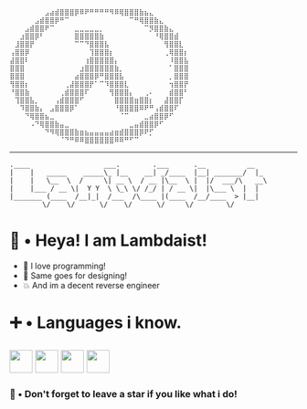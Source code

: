 ```⠀⠀⠀⠀⠀⠀⠀⠀⠀⠀⣀⣠⣤⣶⣶⣿⣿⣿⣿⣿⣿⣶⣶⣤⣄⣀⠀⠀⠀⠀⠀⠀⠀⠀⠀⠀
⠀⠀⠀⠀⠀⠀⠀⣠⣴⣾⣿⣿⣿⡿⠿⠟⠛⠛⠛⠛⠻⠿⢿⣿⣿⣿⣷⣦⣄⠀⠀⠀⠀⠀⠀⠀
⠀⠀⠀⠀⠀⣠⣾⣿⣿⡿⠛⠉⠀⠀⠀⠀⠀⠀⠀⠀⠀⠀⠀⠀⠉⠛⢿⣿⣿⣷⣄⠀⠀⠀⠀⠀
⠀⠀⠀⣠⣾⣿⣿⠟⠉⠀⠀⠀⠀⣀⣀⣀⣀⣀⡀⠀⠀⠀⠀⠀⠀⠀⠀⠉⡻⣿⣿⣷⣄⠀⠀⠀
⠀⠀⣰⣿⣿⡿⠃⠀⠀⠀⠀⠀⠀⣿⣿⣿⣿⣿⣷⠀⠀⠀⠀⠀⠀⠀⠀⠀⠀⠘⢿⣿⣿⣾⠀⠀
⠀⣸⣿⣿⡟⠀⠀⠀⠀⠀⠀⠀⠀⠉⠉⠙⣿⣿⣿⣧⠀⠀⠀⠀⠀⠀⠀⠀⠀⠀⠀⢻⣿⣿⣇⠀
⢠⣿⣿⡿⠀⠀⠀⠀⠀⠀⠀⠀⠀⠀⠀⠀⢹⣿⣿⣿⡆⠀⠀⠀⠀⠀⠀⠀⠀⠀⠀⢀⢿⣿⣿⡆
⣼⣿⣿⠇⠀⠀⠀⠀⠀⠀⠀⠀⠀⠀⠀⢰⣿⣿⣿⣿⣿⡄⠀⠀⠀⠀⠀⠀⠀⠀⠀⠀⠸⣿⣿⣧
⣿⣿⣿⠀⠀⠀⠀⠀⠀⠀⠀⠀⠀⠀⣰⣿⣿⣿⣿⣿⣿⣷⡀⠀⠀⠀⠀⠀⠀⠀⠀⠀⠁⣿⣿⣿
⣿⣿⣿⠀⠀⠀⠀⠀⠀⠀⠀⠀⠀⣴⣿⣿⣿⡿⠛⣿⣿⣿⣧⠀⠀⠀⠀⠀⠀⠀⠀⠀⡀⣿⣿⣿
⢻⣿⣿⡆⠀⠀⠀⠀⠀⠀⠀⢀⣼⣿⣿⣿⡟⠁⠉⠹⣿⣿⣿⣇⠀⠀⠀⠀⠀⠀⠀⠀⢲⣿⣿⡟
⠘⣿⣿⣷⠀⠀⠀⠀⠀⠀⢀⣾⣿⣿⣿⠏⠀⠀⠀⠀⢻⣿⣿⣿⡄⠀⠀⢀⠄⠀⠀⠀⣾⣿⣿⠃
⠀⢹⣿⣿⣧⡀⠀⠀⠀⢠⣾⣿⣿⣿⠋⠀⠀⠀⠀⠀⠀⣿⣿⣿⣿⣶⣿⣿⡆⠀⠀⣼⣿⣿⡏⠀
⠀⠀⠹⣿⣿⣷⡄⠀⣠⣿⣿⣿⡿⠁⠀⠀⠀⠀⠀⠀⠀⠘⣿⣿⣿⣿⠿⠟⠛⢠⣾⣿⣿⠏⠀⠀
⠀⠀⠀⠙⢿⣿⣿⣦⣀⠀⠀⠀⠀⠀⠀⠀⠀⠀⠀⠀⠀⠀⠈⠉⠀⠀⠀⣀⣴⣿⣿⡿⠋⠀⠀⠀
⠀⠀⠀⠀⠠⠙⢿⣿⣿⣷⣤⣀⠀⠀⠀⠀⠀⠀⠀⠀⠀⠀⠀⠀⣀⣤⣾⣿⣿⡿⠋⠀⠀⠀⠀⠀
⠀⠀⠀⠀⠀⠀⠀⠙⠻⢿⣿⣿⣿⣷⣶⣦⣤⣤⣤⣤⣴⣶⣾⣿⣿⣿⡿⠟⡋⠀⠀⠀⠀⠀⠀⠀
⠀⠀⠀⠀⠀⠀⠀⠀⠀⠀⠈⠙⠛⠿⠿⣿⣿⣿⣿⣿⣿⠿⠿⠛⠋⠉⠀⠀⠀⠀⠀⠀⠀⠀⠀
```
---
```
.____                  ___.        .___      .__          __   
|    |   _____    _____\_ |__    __| _/____  |__| _______/  |_ 
|    |   \__  \  /     \| __ \  / __ |\__  \ |  |/  ___/\   __\
|    |___ / __ \|  Y Y  \ \_\ \/ /_/ | / __ \|  |\___ \  |  |  
|_______ (____  /__|_|  /___  /\____ |(____  /__/____  > |__|  
        \/    \/      \/    \/      \/     \/        \/
```

# 👋 • Heya! I am Lambdaist!
- 🧾 I love programming!
- 🎨 Same goes for designing!
- 💥 And im a decent reverse engineer

# ➕ • Languages i know.
<img src="https://cdn.jsdelivr.net/gh/devicons/devicon/icons/python/python-original.svg" width="40" height="40"/> <img src="https://cdn.jsdelivr.net/gh/devicons/devicon/icons/javascript/javascript-original.svg" width="40" height="40"/> <img src="https://cdn.jsdelivr.net/gh/devicons/devicon/icons/rust/rust-original.svg" width="40" height="40"/> <img src="https://cdn.jsdelivr.net/gh/devicons/devicon/icons/bash/bash-original.svg" width="40" height="40"/>
--
### 🌟 • Don't forget to leave a star if you like what i do!
